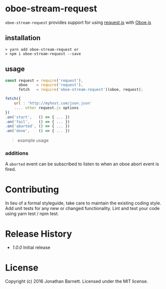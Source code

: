 # oboe-stream-request

`oboe-stream-request` provides support for using [request.js](https://github.com/request/request) with [Oboe.js](https://github.com/jimhigson/oboe.js/)

## installation

```
> yarn add oboe-stream-request or
> npm i oboe-stream-request --save
```

## usage

```javascript
const request = require('request'),
      oboe    = require('request'),
      fetch   = require('oboe-stream-request')(oboe, request);

fetch({
    url : 'http://myhost.com/json.json'
    .... other request.js options
})
.on('start',   () => { ... })
.on('fail',    () => { ... })
.on('aborted', () => { ... })
.on('done',    () => { ... })
```
> example usage

### additions

A `aborted` event can be subscribed to listen to when an oboe abort event is fired.

# Contributing

In lieu of a formal styleguide, take care to maintain the existing coding style. Add unit tests for any new or changed functionality. Lint and test your code using yarn test / npm test.

# Release History

- *1.0.0* Initial release

# License

Copyright (c) 2016 Jonathan Barnett. Licensed under the MIT license.
